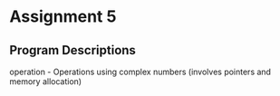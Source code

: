 # Assignment 5

## Program Descriptions

operation - Operations using complex numbers (involves pointers and memory allocation)
